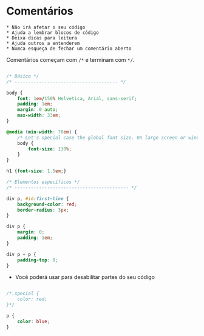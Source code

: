 # Comentários

    * Não irá afetar o seu código
    * Ajuda a lembrar blocos de código
    * Deixa dicas para leitura
    * Ajuda outros a entenderem
    * Numca esqueça de fechar um comentário aberto
    
Comentários começam com `/*` e terminam com `*/`.

```css

/* Básico */
/* -------------------------------------- */

body {
    font: 1em/150% Helvetica, Arial, sans-serif;
    padding: 1em;
    margin: 0 auto;
    max-width: 33em;
}

@media (min-width: 78em) {
    /* Let's special case the global font size. On large screen or window, we increase the font size for better readability */
    body {
        font-size: 130%;
    }
}

h1 {font-size: 1.5em;}

/* Elementos específicos */
/* ------------------------------------------ */

div p, #id:first-line {
    background-color: red;
    border-radius: 3px;
}

div p {
    margin: 0;
    padding: 1em;
}

div p + p {
    padding-top: 0;
}
```

* Você poderá usar para desabilitar partes do seu código

```css

/*.special {
    color: red;
}*/

p {
    color: blue;
}
```
